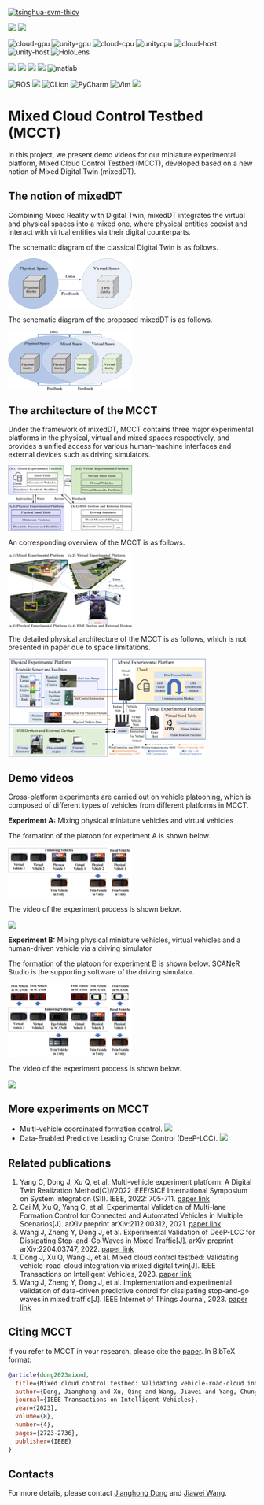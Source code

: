 <!--课题组网站链接-->
[![tsinghua-svm-thicv](https://img.shields.io/badge/Tsinghua_University-THICV-brightgreen)](https://www.labxing.com/thicv)

<!---用到的系统-->
<a><img src="https://img.shields.io/badge/Windows-0078D6?style=for-the-badge&logo=windows&logoColor=white"></a>
<a><img src="https://img.shields.io/badge/Ubuntu-E95420?style=for-the-badge&logo=ubuntu&logoColor=white"></a>

<!--硬件条件-->
![cloud-gpu](https://img.shields.io/badge/NVIDIA-RTX3090-76B900?style=for-the-badge&logo=nvidia&logoColor=white)
![unity-gpu](https://img.shields.io/badge/NVIDIA-RTX2080_SUPER-76B900?style=for-the-badge&logo=nvidia&logoColor=white)
![cloud-cpu](https://img.shields.io/badge/Intel-Xeon(R)_Gold_5220R_@2.20GHz-0071C5?style=for-the-badge&logo=intel&logoColor=white)
![unitycpu](https://img.shields.io/badge/Intel-CORE_I7_10700K_@3.80GHz-0071C5?style=for-the-badge&logo=intel&logoColor=white)
![cloud-host](https://img.shields.io/badge/Ubuntu-DELL_Precision_7920-0078D6?style=for-the-badge&logo=ubuntu&logoColor=white)
![unity-host](https://img.shields.io/badge/Windows-Lenovo_ThinkStation_P340-0078D6?style=for-the-badge&logo=windows&logoColor=white)
![HoloLens](https://img.shields.io/badge/Microsoft-HoloLens-258ffa?style=for-the-badge&logo=microsoft&logoColor=white)

<!--用到的语言-->
<a><img src="https://img.shields.io/badge/Python-14354C?style=for-the-badge&logo=python&logoColor=white"></a>
<a><img src="https://img.shields.io/badge/C%2B%2B-00599C?style=for-the-badge&logo=c%2B%2B&logoColor=white"></a>
<a><img src="https://img.shields.io/badge/C%23-239120?style=for-the-badge&logo=c-sharp&logoColor=white"></a>
<a><img src="https://img.shields.io/badge/Java-ED8B00?style=for-the-badge&logo=java&logoColor=white"></a>
![matlab](https://img.shields.io/badge/MATLAB-258ffa?style=for-the-badge&logo=matlab&logoColor=white)

<!--用到的软件-->
![ROS](https://img.shields.io/badge/ros-%230A0FF9.svg?style=for-the-badge&logo=ros&logoColor=white)
<a><img src="https://img.shields.io/badge/Unity-100000?style=for-the-badge&logo=unity&logoColor=white"></a>
![CLion](https://img.shields.io/badge/CLion-black?style=for-the-badge&logo=clion&logoColor=white)
![PyCharm](https://img.shields.io/badge/pycharm-143?style=for-the-badge&logo=pycharm&logoColor=black&color=black&labelColor=green)
![Vim](https://img.shields.io/badge/VIM-%2311AB00.svg?style=for-the-badge&logo=vim&logoColor=white)
![](https://img.shields.io/badge/SCANeR_Studio-FA7343?style=for-the-badge)


# Mixed Cloud Control Testbed (MCCT)

In this project, we present demo videos for our miniature experimental platform, Mixed Cloud Control Testbed (MCCT), developed based on a new notion of Mixed Digital Twin (mixedDT). 

## The notion of mixedDT
Combining Mixed Reality with Digital Twin, mixedDT integrates the virtual and physical spaces into a mixed one, where physical entities coexist and interact with virtual entities via their digital counterparts. 

The schematic diagram of the classical Digital Twin is as follows.

<img src="resources/dt-architecture.jpg" align="center" width="50%"/>

The schematic diagram of the proposed mixedDT is as follows.

<img src="resources/mdt-architecture.jpg" align="center" width="50%"/>

## The architecture of the MCCT

Under the framework of mixedDT, MCCT contains three major experimental platforms in the physical, virtual and mixed spaces respectively, and provides a unified access for various human-machine interfaces and external devices such as driving simulators.

<img src="resources/MCCT-architecture.jpg" align="center" width="50%"/>

An corresponding overview of the MCCT is as follows.

<img src="resources/MCCT-overview.png" align="center" width="50%"/>

The detailed physical architecture of the MCCT is as follows, which is not presented in paper due to space limitations.

<img src="resources/MCCT-framework.png" align="center" width="80%"/>

## Demo videos
Cross-platform experiments are carried out on vehicle platooning, which is composed of different types of vehicles from different platforms in MCCT.

**Experiment A:** Mixing physical miniature vehicles and virtual vehicles

The formation of the platoon for experiment A is shown below.

<img src="resources/formation-experiment-A.jpg" align="center" width="50%"/>

The video of the experiment process is shown below.

<img src="resources/experiment-A-V2.gif" align="center" width="100%"/>

**Experiment B:** Mixing physical miniature vehicles, virtual vehicles and a human-driven vehicle via a driving simulator

The formation of the platoon for experiment B is shown below. SCANeR Studio is the supporting software of the driving simulator. 

<img src="resources/formation-experiment-B.jpg" align="center" width="50%"/>

The video of the experiment process is shown below.

<img src="resources/experiment-B.gif" align="center" width="100%"/>

<!--还没放上去，先不放
More longer videos can be found on [![](https://img.shields.io/badge/YouTube-SICity-FF0000?style=logo=youtube&logoColor=white)](https://github.com/cmc623/Formation-control-experiments).
-->

## More experiments on MCCT
- Multi-vehicle coordinated formation control. [![](https://img.shields.io/badge/GitHub-Formation_control-green?style=logo=github&logoColor=white)](https://github.com/cmc623/Formation-control-experiments)
- Data-Enabled Predictive Leading Cruise Control (DeeP-LCC). [![](https://img.shields.io/badge/GitHub-DeeP_LCC-green?style=logo=github&logoColor=white)](https://github.com/soc-ucsd/DeeP-LCC)

## Related publications
1. Yang C, Dong J, Xu Q, et al. Multi-vehicle experiment platform: A Digital Twin Realization Method[C]//2022 IEEE/SICE International Symposium on System Integration (SII). IEEE, 2022: 705-711. [paper link](https://www.researchgate.net/publication/359072029_Multi-vehicle_experiment_platform_A_Digital_Twin_Realization_Method)
2. Cai M, Xu Q, Yang C, et al. Experimental Validation of Multi-lane Formation Control for Connected and Automated Vehicles in Multiple Scenarios[J]. arXiv preprint arXiv:2112.00312, 2021. [paper link](https://www.researchgate.net/publication/356711150_Experimental_Validation_of_Multi-lane_Formation_Control_for_Connected_and_Automated_Vehicles_in_Multiple_Scenarios)
3. Wang J, Zheng Y, Dong J, et al. Experimental Validation of DeeP-LCC for Dissipating Stop-and-Go Waves in Mixed Traffic[J]. arXiv preprint arXiv:2204.03747, 2022. [paper link](https://arxiv.org/abs/2204.03747)
4. Dong J, Xu Q, Wang J, et al. Mixed cloud control testbed: Validating vehicle-road-cloud integration via mixed digital twin[J]. IEEE Transactions on Intelligent Vehicles, 2023. [paper link](https://arxiv.org/abs/2212.02007)
5. Wang J, Zheng Y, Dong J, et al. Implementation and experimental validation of data-driven predictive control for dissipating stop-and-go waves in mixed traffic[J]. IEEE Internet of Things Journal, 2023. [paper link](https://arxiv.org/abs/2204.03747)
## Citing MCCT
If you refer to MCCT in your research, please cite the [paper](https://arxiv.org/abs/2212.02007). In BibTeX format:

```bibtex
@article{dong2023mixed,
  title={Mixed cloud control testbed: Validating vehicle-road-cloud integration via mixed digital twin},
  author={Dong, Jianghong and Xu, Qing and Wang, Jiawei and Yang, Chunying and Cai, Mengchi and Chen, Chaoyi and Liu, Yu and Wang, Jianqiang and Li, Keqiang},
  journal={IEEE Transactions on Intelligent Vehicles},
  year={2023},
  volume={8},
  number={4},
  pages={2723-2736},
  publisher={IEEE}
}
```

## Contacts
For more details, please contact [Jianghong Dong](https://www.researchgate.net/profile/Jianghong-Dong) and [Jiawei Wang](https://wangjw18.github.io/).

